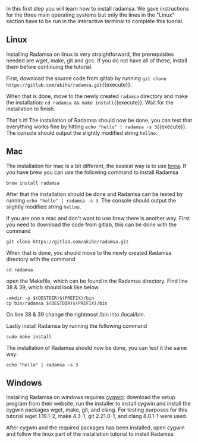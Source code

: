 In this first step you will learn how to install radamsa. We gave instructions for the three main operating systems but only the lines in the "Linux" section have to be run in the interactive terminal to complete this tuorial.

## Linux
Installing Radamsa on linux is very straightforward, the prerequisites needed are wget, make, git and gcc. If you do not have all of these, install them before continuing the tutorial.

First, download the source code from gitlab by running `git clone https://gitlab.com/akihe/radamsa.git`{{execute}}.

When that is done, move to the newly created `radamsa` directory and make the installation: `cd radamsa && make install`{{execute}}. Wait for the installation to finish.

That's it! The installation of Radamsa should now be done, you can test that everything works fine by hitting `echo "hello" | radamsa -s 3`{{execute}}. The console should output the slightly modified string `hellno`.

## Mac
The installation for mac is a bit different, the easiest way is to use [brew](https://brew.sh/). If you have brew you can use the following command to install Radamsa

`brew install radamsa`

After that the installation should be done and Radamsa can be tested by running `echo "hello" | radamsa -s 3`. The console should output the slightly modified string `hellno`.

If you are one a mac and don't want to use brew there is another way. 
First you need to download the code from gitlab, this can be done with the command

`git clone https://gitlab.com/akihe/radamsa.git`

When that is done, you should move to the newly created Radamsa directory with the command

`cd radamsa`

open the Makefile, which can be found in the Radamsa directory. Find line 38 & 39, which should look like below

```
-mkdir -p $(DESTDIR)$(PREFIX)/bin
cp bin/radamsa $(DESTDIR)$(PREFIX)/bin
```

On line 38 & 39 change the rightmost /bin into /local/bin.

Lastly install Radamsa by running the following command

`sudo make install`

The installation of Radamsa should now be done, you can test it the same way:

`echo "hello" | radamsa -s 3`

## Windows
Installing Radamsa on windows requires [cygwin](https://www.cygwin.com/): download the setup program from their website, run the installer to install cygwin and install the cygwin packages wget, make, git, and clang. For testing purposes for this tutorial wget 1.19.1-2, make 4.3-1, git 2.21.0-1, and clang 8.0.1-1 were used. 

After cygwin and the required packages has been installed, open cygwin and follow the linux part of the installation tutorial to install Radamsa.
